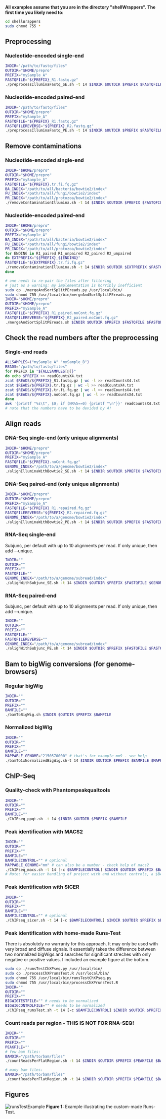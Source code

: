 **All examples assume that you are in the directory "shellWrappers". The first time you likely need to:**
```sh
cd shellWrappers
sudo chmod 755 *
```



## Preprocessing

### Nucleotide-encoded single-end
```sh
INDIR="/path/to/fastq/files"
OUTDIR="$HOME/prepro"
PREFIX="mySample_A"
FASTQFILE="${PREFIX}_R1.fastq.gz"
./preprocessIlluminaFastq_SE.sh -t 14 $INDIR $OUTDIR $PREFIX $FASTQFILE
```

### Nucleotide-encoded paired-end
```sh
INDIR="/path/to/fastq/files"
OUTDIR="$HOME/prepro"
PREFIX="mySample_A"
FASTQFILE="${PREFIX}_R1.fastq.gz"
FASTQFILEREVERSE="${PREFIX}_R2.fastq.gz"
./preprocessIlluminaFastq_PE.sh -t 14 $INDIR $OUTDIR $PREFIX $FASTQFILE $FASTQFILEREVERSE
```

## Remove contaminations

### Nucleotide-encoded single-end
```sh
INDIR="$HOME/prepro"
OUTDIR="$HOME/prepro"
PREFIX="mySample_A"
FASTQFILE="${PREFIX}.tr.fi.fq.gz"
BA_INDEX="/path/to/all/bacteria/bowtie2/index"
FU_INDEX="/path/to/all/fungi/bowtie2/index"
PR_INDEX="/path/to/all/protozoa/bowtie2/index"
./removeContaminationIllumina.sh -t 14 $INDIR $OUTDIR $PREFIX $FASTQFILE $BA_INDEX $FU_INDEX $PR_INDEX
```

### Nucleotide-encoded paired-end
```sh
INDIR="$HOME/prepro"
OUTDIR="$HOME/prepro"
PREFIX="mySample_A"
BA_INDEX="/path/to/all/bacteria/bowtie2/index"
FU_INDEX="/path/to/all/fungi/bowtie2/index"
PR_INDEX="/path/to/all/protozoa/bowtie2/index"
for ENDING in R1_paired R1_unpaired R2_paired R2_unpaired
do EXTPREFIX="${PREFIX}_${ENDING}"
FASTQFILE="${EXTPREFIX}.tr.fi.fq.gz"
./removeContaminationIllumina.sh -t 14 $INDIR $OUTDIR $EXTPREFIX $FASTQFILE $BA_INDEX $FU_INDEX $PR_INDEX
done

# one needs to re-pair the files after filtering
# just as a warning: my implementation is horribly inefficient
sudo cp ./mergeAndSortSplitPEreads.py /usr/local/bin/
sudo chmod 755 /usr/local/bin/mergeAndSortSplitPEreads.py
INDIR="$HOME/prepro"
OUTDIR="$HOME/prepro"
PREFIX="mySample_A"
FASTQFILE="${PREFIX}_R1_paired.noCont.fq.gz"
FASTQFILEREVERSE="${PREFIX}_R2_paired.noCont.fq.gz"
./mergeAndSortSplitPEreads.sh $INDIR $OUTDIR $PREFIX $FASTQFILE $FASTQFILEREVERSE
```

## Check the read numbers after the preprocessing

### Single-end reads
```sh
ALLSAMPLES=("mySample_A" "mySample_B")
READS="/path/to/fastq/files"
for PREFIX in "${ALLSAMPLES[@]}"
do echo $PREFIX >> readCountsX4.txt
zcat $READS/${PREFIX}_R1.fastq.gz | wc -l >> readCountsX4.txt
zcat $READS/${PREFIX}.tr.fq.gz | wc -l >> readCountsX4.txt
zcat $READS/${PREFIX}.tr.fi.fq.gz | wc -l >> readCountsX4.txt
zcat $READS/${PREFIX}.noCont.fq.gz | wc -l >> readCountsX4.txt
done
awk '{printf "%s\t", $0; if (NR%5==0) {printf "\n"}}' readCountsX4.txt > readCountsX4wide.txt
# note that the numbers have to be devided by 4!
```

## Align reads

### DNA-Seq single-end (only unique alignments)
```sh
INDIR="$HOME/prepro"
OUTDIR="$HOME/prepro"
PREFIX="mySample_A"
FASTQFILE="${PREFIX}.noCont.fq.gz"
GENOME_INDEX="/path/to/a/genome/bowtie2/index"
./alignIlluminaWithBowtie2_SE.sh -t 14 $INDIR $OUTDIR $PREFIX $FASTQFILE $GENOME_INDEX
```

### DNA-Seq paired-end (only unique alignments)
```sh
INDIR="$HOME/prepro"
OUTDIR="$HOME/prepro"
PREFIX="mySample_A"
FASTQFILE="${PREFIX}_R1.repaired.fq.gz"
FASTQFILEREVERSE="${PREFIX}_R2.repaired.fq.gz"
GENOME_INDEX="/path/to/a/genome/bowtie2/index"
./alignIlluminaWithBowtie2_PE.sh -t 14 $INDIR $OUTDIR $PREFIX $FASTQFILE $FASTQFILEREVERSE $GENOME_INDEX
```

### RNA-Seq single-end
Subjunc, per default with up to 10 alignments per read. If only unique, then add --unique.
```sh
INDIR=""
OUTDIR=""
PREFIX=""
FASTQFILE=""
GENOME_INDEX="/path/to/a/genome/subread/index"
./alignWithSubjunc_SE.sh -t 14 $INDIR $OUTDIR $PREFIX $FASTQFILE $GENOME_INDEX
```

### RNA-Seq paired-end
Subjunc, per default with up to 10 alignments per read. If only unique, then add --unique.
```sh
INDIR=""
OUTDIR=""
PREFIX=""
FASTQFILE=""
FASTQFILEREVERSE=""
GENOME_INDEX="/path/to/a/genome/subread/index"
./alignWithSubjunc_PE.sh -t 14 $INDIR $OUTDIR $PREFIX $FASTQFILE $FASTQFILEREVERSE $GENOME_INDEX
```

## Bam to bigWig conversions (for genome-browsers)

### Regular bigWig
```sh
INDIR=""
OUTDIR=""
PREFIX=""
BAMFILE=""
./bamToBigWig.sh $INDIR $OUTDIR $PREFIX $BAMFILE
```

### Normalized bigWig
```sh
INDIR=""
OUTDIR=""
PREFIX=""
BAMFILE=""
MAPPABLE_GENOME="2150570000" # that's for example mm9 - see help
./bamTo1xNormalizedBigWig.sh-t 14 $INDIR $OUTDIR $PREFIX $BAMFILE $MAPPABLE_GENOME
```

## ChIP-Seq

### Quality-check with Phantompeakqualtools
```sh
INDIR=""
OUTDIR=""
PREFIX=""
BAMFILE=""
./ChIPseq_ppqt.sh -t 14 $INDIR $OUTDIR $PREFIX $BAMFILE
```

### Peak identification with MACS2
```sh
INDIR=""
OUTDIR=""
PREFIX=""
BAMFILE=""
BAMFILECONTROL="" # optional
MAPPABLE_GENOME="mm" # can also be a number - check help of macs2
./ChIPseq_macs.sh -t 14 [-c $BAMFILECONTROL] $INDIR $OUTDIR $PREFIX $BAMFILE $MAPPABLE_GENOME
# Note: for easier handling of project with and without controls, a $BAMFILECONTROL file starting with "none" will be ignored.
```

### Peak identification with SICER
```sh
INDIR=""
OUTDIR=""
PREFIX=""
BAMFILE=""
BAMFILECONTROL="" # optional
./ChIPseq_sicer.sh -t 14 [-c $BAMFILECONTROL] $INDIR $OUTDIR $PREFIX $BAMFILE
```

### Peak identification with home-made Runs-Test
There is absolutely no warranty for this approach. It may only be used with very broad and diffuse signals. It essentially takes the difference between two normalized bigWigs and searches for significant streches with only negative or positive values. I included an example figure at the bottom.
```sh
sudo cp ./runsTestChXPseq.py /usr/local/bin/
sudo cp ./processChXPrunsTest.R /usr/local/bin/
sudo chmod 755 /usr/local/bin/runsTestChXPseq.py
sudo chmod 755 /usr/local/bin/processChXPrunsTest.R
INDIR=""
OUTDIR=""
PREFIX=""
BIGWIGTESTFILE="" # needs to be normalized
BIGWIGCONTROLFILE="" # needs to be normalized
./ChIPseq_runsTest.sh -t 14 [-c $BAMFILECONTROL] $INDIR $OUTDIR $PREFIX $BAMFILE
```

### Count reads per region - THIS IS NOT FOR RNA-SEQ!
```sh
INDIR=""
OUTDIR=""
PREFIX=""
PEAKFILE=""
# few bam files:
BAMDIR="/path/to/bam/files"
./countReadsPerFlatRegion.sh -t 14 $INDIR $OUTDIR $PREFIX $PEAKFILE $BAMDIR/mySample_A.bam $BAMDIR/mySample_B.bam

# many bam files:
BAMDIR="/path/to/bam/files"
./countReadsPerFlatRegion.sh -t 14 $INDIR $OUTDIR $PREFIX $PEAKFILE $BAMDIR/*.bam
```

## Figures

![runsTestExample](runsTestExample.png)
**Figure 1:** Example illustrating the custom-made Runs-Test.
